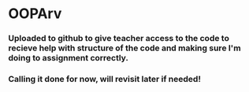 # OOPArv
### Uploaded to github to give teacher access to the code to recieve help with structure of the code and making sure I'm doing to assignment correctly.
### Calling it done for now, will revisit later if needed!
